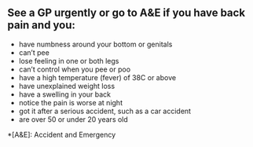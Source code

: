 ## See a GP urgently or go to A&E if you have back pain and you:

- have numbness around your bottom or genitals
- can’t pee
- lose feeling in one or both legs
- can’t control when you pee or poo
- have a high temperature (fever) of 38C or above
- have unexplained weight loss
- have a swelling in your back
- notice the pain is worse at night
- got it after a serious accident, such as a car accident
- are over 50 or under 20 years old

*[A&E]: Accident and Emergency
